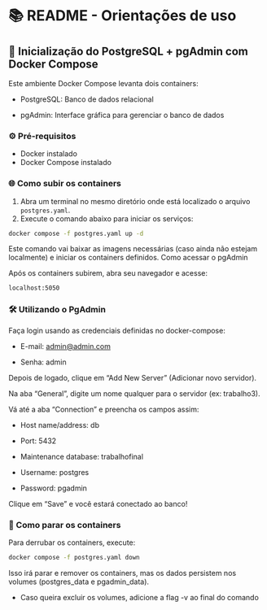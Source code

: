# 📚 README - Orientações de uso

## 🚀 Inicialização do PostgreSQL + pgAdmin com Docker Compose

Este ambiente Docker Compose levanta dois containers:

- PostgreSQL: Banco de dados relacional

- pgAdmin: Interface gráfica para gerenciar o banco de dados

### ⚙️ Pré-requisitos

- Docker instalado
- Docker Compose instalado

### 🌐 Como subir os containers

1. Abra um terminal no mesmo diretório onde está localizado o arquivo `postgres.yaml`.
2. Execute o comando abaixo para iniciar os serviços:

```bash
docker compose -f postgres.yaml up -d
```

Este comando vai baixar as imagens necessárias (caso ainda não estejam localmente) e iniciar os containers definidos.
Como acessar o pgAdmin

Após os containers subirem, abra seu navegador e acesse:

```bash
localhost:5050
```

### 🛠️ Utilizando o PgAdmin

Faça login usando as credenciais definidas no docker-compose:

- E-mail: <admin@admin.com>

- Senha: admin

Depois de logado, clique em “Add New Server” (Adicionar novo servidor).

Na aba “General”, digite um nome qualquer para o servidor (ex: trabalho3).

Vá até a aba “Connection” e preencha os campos assim:

- Host name/address: db

- Port: 5432

- Maintenance database: trabalhofinal

- Username: postgres

- Password: pgadmin

Clique em “Save” e você estará conectado ao banco!

### 🛑 Como parar os containers

Para derrubar os containers, execute:

```bash
docker compose -f postgres.yaml down
```

Isso irá parar e remover os containers, mas os dados persistem nos volumes (postgres_data e pgadmin_data).

- Caso queira excluir os volumes, adicione a flag -v ao final do comando

